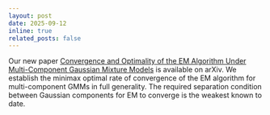 ```yaml
---
layout: post
date: 2025-09-12
inline: true
related_posts: false
---
```


Our new paper [Convergence and Optimality of the EM Algorithm Under Multi-Component Gaussian Mixture Models](https://arxiv.org/abs/2509.08237) is available on arXiv. We establish the minimax optimal rate of convergence of the EM algorithm for multi-component GMMs in full generality. The required separation condition between Gaussian components for EM to converge is the weakest known to date.
